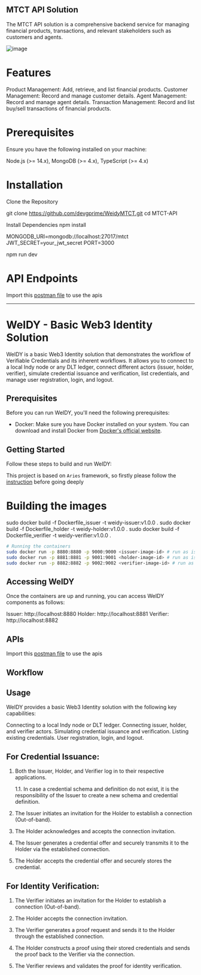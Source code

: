 ## MTCT API Solution

The MTCT API solution is a comprehensive backend service for managing financial products, transactions, and relevant stakeholders such as customers and agents.

![image](https://github.com/devgprime/WeidyMTCT/assets/131144462/27cc944f-4910-4775-b73a-e14d86b2bf9b)


# Features
Product Management: Add, retrieve, and list financial products.
Customer Management: Record and manage customer details.
Agent Management: Record and manage agent details.
Transaction Management: Record and list buy/sell transactions of financial products.

# Prerequisites
Ensure you have the following installed on your machine:

Node.js (>= 14.x), 
MongoDB (>= 4.x), 
TypeScript (>= 4.x)

# Installation
Clone the Repository

git clone https://github.com/devgprime/WeidyMTCT.git
cd MTCT-API

Install Dependencies
npm install

MONGODB_URI=mongodb://localhost:27017/mtct
JWT_SECRET=your_jwt_secret
PORT=3000

npm run dev

# API Endpoints

Import this [postman file](./mtct_collection.postman_collection.json) to use the apis


-----------------------------------------------------------------------------------------------------------------------------






# WeIDY - Basic Web3 Identity Solution

WeIDY is a basic Web3 Identity solution that demonstrates the workflow of Verifiable Credentials and its inherent workflows. It allows you to connect to a local Indy node or any DLT ledger, connect different actors (issuer, holder, verifier), simulate credential issuance and verification, list credentials, and manage user registration, login, and logout.

## Prerequisites

Before you can run WeIDY, you'll need the following prerequisites:

- Docker: Make sure you have Docker installed on your system. You can download and install Docker from [Docker's official website](https://www.docker.com/).

## Getting Started

Follow these steps to build and run WeIDY:

This project is based on `Aries` framework, so firstly please follow the [instruction](https://aries.js.org/guides/getting-started/installation) before going deeply


# Building the images
sudo docker build -f Dockerfile_issuer -t weidy-issuer:v1.0.0 .
sudo docker build -f Dockerfile_holder -t weidy-holder:v1.0.0 .
sudo docker build -f Dockerfile_verifier -t weidy-verifier:v1.0.0 .


```bash
# Running the containers
sudo docker run -p 8880:8880 -p 9000:9000 <issuer-image-id> # run as issuer
sudo docker run -p 8881:8881 -p 9001:9001 <holder-image-id> # run as issuer
sudo docker run -p 8882:8882 -p 9002:9002 <verifier-image-id> # run as issuer
```


## Accessing WeIDY
Once the containers are up and running, you can access WeIDY components as follows:

Issuer: http://localhost:8880
Holder: http://localhost:8881
Verifier: http://localhost:8882


## APIs

Import this [postman file](./weidycollection.json) to use the apis

## Workflow

## Usage
WeIDY provides a basic Web3 Identity solution with the following key capabilities:

Connecting to a local Indy node or DLT ledger.
Connecting issuer, holder, and verifier actors.
Simulating credential issuance and verification.
Listing existing credentials.
User registration, login, and logout.

## For Credential Issuance:

1. Both the Issuer, Holder, and Verifier log in to their respective applications.

    1.1. In case a credential schema and definition do not exist, it is the responsibility of the Issuer to create a new schema and credential definition.

2. The Issuer initiates an invitation for the Holder to establish a connection (Out-of-band).

3. The Holder acknowledges and accepts the connection invitation.

4. The Issuer generates a credential offer and securely transmits it to the Holder via the established connection.

5. The Holder accepts the credential offer and securely stores the credential.

## For Identity Verification:

1. The Verifier initiates an invitation for the Holder to establish a connection (Out-of-band).

2. The Holder accepts the connection invitation.

3. The Verifier generates a proof request and sends it to the Holder through the established connection.

4. The Holder constructs a proof using their stored credentials and sends the proof back to the Verifier via the connection.

5. The Verifier reviews and validates the proof for identity verification.

